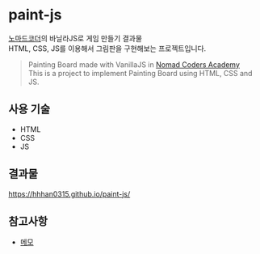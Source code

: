 # paint-js
[노마드코더](https://academy.nomadcoders.co/)의 바닐라JS로 게임 만들기 결과물<br>
HTML, CSS, JS를 이용해서 그림판을 구현해보는 프로젝트입니다.<br>

>Painting Board made with VanillaJS in [Nomad Coders Academy](https://academy.nomadcoders.co/)<br>
This is a project to implement Painting Board using HTML, CSS and JS.<br>

## 사용 기술
- HTML
- CSS
- JS

## 결과물
https://hhhan0315.github.io/paint-js/

## 참고사항
- [메모](https://github.com/hhhan0315/paint-js/blob/master/memo.md)
